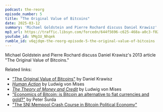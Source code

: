 ```yaml
---
podcast: the-reorg
episode_number: 5
title: "The Original Value of Bitcoins"
date: 2025-03-12
summary: 'Michael Goldstein and Pierre Rochard discuss Daniel Krawisz''s 2013 article "The Original Value of Bitcoins"'
mp3_url: https://traffic.libsyn.com/forcedn/644f5696-c625-468a-a0c3-f02493f7b768/thereorg-ep005-the-original-value-of-bitcoins.mp3
youtube_id: VMg1U_Nhqek
rumble_id: v6qjdqm-the-reorg-episode-5-the-original-value-of-bitcoins
---
```


Michael Goldstein and Pierre Rochard discuss Daniel Krawisz's 2013 article "The Original Value of Bitcoins."

Related links:

- ["The Original Value of Bitcoins"](/mempool/the-original-value-of-bitcoins/) by Daniel Krawisz
- [_Human Action_](/library/human-action/) by Ludwig von Mises
- [_The Theory of Money and Credit_](/library/theory-money-credit/) by Ludwig von Mises
- ["Economics of Bitcoin: is Bitcoin an alternative to fiat currencies and gold?"](/library/economics-of-bitcoin/) by Peter Šurda
- ["The SNI Mempool Crash Course in Bitcoin Political Economy"](/crash-course/)
